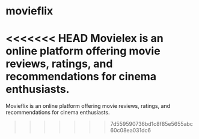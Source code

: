 # movieflix
<<<<<<< HEAD
Movielex is an online platform offering movie reviews, ratings, and recommendations for cinema enthusiasts.
=======
Movieflix is an online platform offering movie reviews, ratings, and recommendations for cinema enthusiasts.
>>>>>>> 7d559590736bd1c8f85e5655abc60c08ea031dc6
